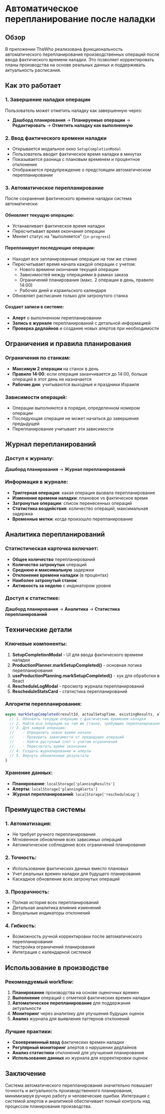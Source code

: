 # Автоматическое перепланирование после наладки

## Обзор

В приложении TheWho реализована функциональность автоматического перепланирования производственных операций после ввода фактического времени наладки. Это позволяет корректировать планы производства на основе реальных данных и поддерживать актуальность расписания.

## Как это работает

### 1. Завершение наладки операции

Пользователь может отметить наладку как завершенную через:
- **Дашборд планирования** → **Планируемые операции** → **Редактировать** → **Отметить наладку как выполненную**

### 2. Ввод фактического времени наладки

- Открывается модальное окно `SetupCompletionModal`
- Пользователь вводит фактическое время наладки в минутах
- Показывается разница с плановым временем и процентное отклонение
- Отображается предупреждение о предстоящем автоматическом перепланировании

### 3. Автоматическое перепланирование

После сохранения фактического времени наладки система автоматически:

#### Обновляет текущую операцию:
- Устанавливает фактическое время наладки
- Пересчитывает время окончания операции
- Меняет статус на "выполняется" (`in-progress`)

#### Перепланирует последующие операции:
- Находит все запланированные операции на том же станке
- Пересчитывает время начала каждой операции с учетом:
  - Нового времени окончания текущей операции
  - Зависимостей между операциями в рамках заказа
  - Ограничений планирования (макс. 2 операции в день, правило 14:00)
  - Рабочих дней и израильского календаря
- Обновляет расписание только для затронутого станка

#### Создает записи в системе:
- **Алерт** о выполненном перепланировании
- **Запись в журнале** перепланирований с детальной информацией
- **Проверка дедлайнов** и создание новых алертов при необходимости

## Ограничения и правила планирования

### Ограничения по станкам:
- **Максимум 2 операции** на станок в день
- **Правило 14:00**: если операция заканчивается до 14:00, больше операций в этот день не назначается
- **Рабочие дни**: учитываются выходные и праздники Израиля

### Зависимости операций:
- Операции выполняются в порядке, определенном номером операции
- Последующая операция не может начаться до завершения предыдущей
- Перепланирование учитывает эти зависимости

## Журнал перепланирований

### Доступ к журналу:
**Дашборд планирования** → **Журнал перепланирований**

### Информация в журнале:
- **Триггерная операция**: какая операция вызвала перепланирование
- **Изменение времени наладки**: плановое vs фактическое время
- **Затронутые операции**: список перенесенных операций
- **Статистика воздействия**: количество операций, максимальная задержка
- **Временные метки**: когда произошло перепланирование

## Аналитика перепланирований

### Статистическая карточка включает:
- **Общее количество** перепланирований
- **Количество затронутых** операций
- **Среднюю и максимальную** задержки
- **Отклонение времени наладки** (в процентах)
- **Наиболее затронутый станок**
- **Активность за неделю** с индикатором уровня

### Доступ к статистике:
**Дашборд планирования** → **Аналитика** → **Статистика перепланирований**

## Технические детали

### Ключевые компоненты:

1. **SetupCompletionModal** - UI для ввода фактического времени наладки
2. **ProductionPlanner.markSetupCompleted()** - основная логика перепланирования
3. **useProductionPlanning.markSetupCompleted()** - хук для обработки в React
4. **RescheduleLogModal** - просмотр журнала перепланирований
5. **RescheduleStatsCard** - статистика перепланирований

### Алгоритм перепланирования:

```typescript
async markSetupCompleted(resultId, actualSetupTime, existingResults, allOrders) {
  // 1. Обновить текущую операцию с фактическим временем наладки
  // 2. Найти все операции на том же станке, требующие перепланирования
  // 3. Для каждой операции:
  //    - Определить новое время начала
  //    - Проверить зависимости от предыдущих операций
  //    - Найти доступный слот с учетом ограничений
  //    - Пересчитать время окончания
  // 4. Создать журналирование и алерты
  // 5. Вернуть обновленные результаты
}
```

### Хранение данных:

- **Планирование**: `localStorage['planningResults']`
- **Алерты**: `localStorage['planningAlerts']`
- **Журнал перепланирований**: `localStorage['rescheduleLog']`

## Преимущества системы

### 1. Автоматизация:
- Не требует ручного перепланирования
- Мгновенное обновление всех зависимых операций
- Автоматическое соблюдение всех ограничений планирования

### 2. Точность:
- Использование фактических данных вместо плановых
- Учет реальных времен наладки для будущего планирования
- Каскадное обновление всех затронутых операций

### 3. Прозрачность:
- Полная история всех перепланирований
- Детальная аналитика влияния изменений
- Визуальные индикаторы отклонений

### 4. Гибкость:
- Возможность ручной корректировки после автоматического перепланирования
- Настройка ограничений планирования
- Интеграция с календарной системой

## Использование в производстве

### Рекомендуемый workflow:

1. **Планирование** производства на основе оценочных времен
2. **Выполнение** операций с отметкой фактических времен наладки
3. **Автоматическое перепланирование** для поддержания актуальности
4. **Мониторинг** через аналитику для улучшения будущих оценок
5. **Анализ** журнала для выявления паттернов отклонений

### Лучшие практики:

- **Своевременный ввод** фактических времен наладки
- **Регулярный мониторинг** алертов о нарушении дедлайнов
- **Анализ статистики** отклонений для улучшения планирования
- **Использование данных** из журнала для корректировки оценок

## Заключение

Система автоматического перепланирования значительно повышает точность и актуальность производственного планирования, минимизируя ручную работу и человеческие ошибки. Интеграция с системой алертов и аналитикой обеспечивает полный контроль над процессом планирования производства.
